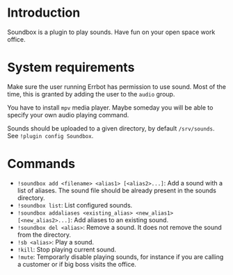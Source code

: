 # Introduction

Soundbox is a plugin to play sounds. Have fun on your open space work office.

# System requirements

Make sure the user running Errbot has permission to use sound. Most of the time, this is granted by adding the user to the `audio` group.

You have to install `mpv` media player. Maybe someday you will be able to specify your own audio playing command.

Sounds should be uploaded to a given directory, by default `/srv/sounds`. See `!plugin config Soundbox`.

# Commands

- `!soundbox add <filename> <alias1> [<alias2>...]`: Add a sound with a list of aliases. The sound file should be already present in the sounds directory.
- `!soundbox list`: List configured sounds.
- `!soundbox addaliases <existing_alias> <new_alias1> [<new_alias2>...]`: Add aliases to an existing sound.
- `!soundbox del <alias>`: Remove a sound. It does not remove the sound from the directory.
- `!sb <alias>`: Play a sound.
- `!kill`: Stop playing current sound.
- `!mute`: Temporarly disable playing sounds, for instance if you are calling a customer or if big boss visits the office.

